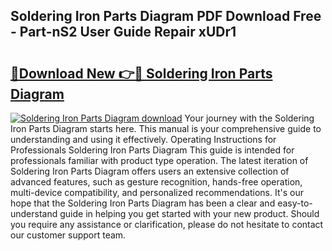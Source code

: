 ## Soldering Iron Parts Diagram PDF Download Free - Part-nS2 User Guide Repair xUDr1

# <h2><a href="http://dfulff.blite.top/?on=Soldering+Iron+Parts+Diagram">🔗Download New 👉🔴 Soldering Iron Parts Diagram</a></h2>

[![Soldering Iron Parts Diagram download](https://i.imgur.com/lujVjoI.png)](http://dfulff.blite.top/?on=Soldering+Iron+Parts+Diagram)
Your journey with the Soldering Iron Parts Diagram starts here. This manual is your comprehensive guide to understanding and using it effectively. Operating Instructions for Professionals Soldering Iron Parts Diagram This guide is intended for professionals familiar with product type operation. The latest iteration of Soldering Iron Parts Diagram offers users an extensive collection of advanced features, such as gesture recognition, hands-free operation, multi-device compatibility, and personalized recommendations. It's our hope that the Soldering Iron Parts Diagram has been a clear and easy-to-understand guide in helping you get started with your new product. Should you require any assistance or clarification, please do not hesitate to contact our customer support team.
